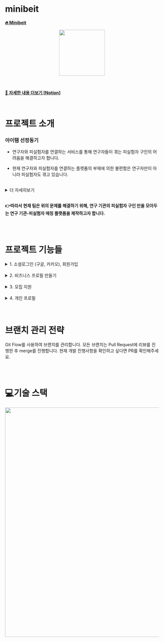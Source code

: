 # minibeit

**[:fire: Minibeit](https://minibeit.com/)**

<p align="center"><img src="https://user-images.githubusercontent.com/88070276/156918330-d0567aa9-c33f-457e-adb6-15d6ba6348ad.png" width='150'></p>

<br/>

**[📓 자세한 내용 더보기 [Notion]](https://minibeit.oopy.io/2b3aa7b3-d43d-4c64-8f6a-071b99e17a1a)**

<br/>

# 프로젝트 소개

### 아이템 선정동기

- 연구자와 피실험자를 연결하는 서비스를 통해 연구자들이 겪는 피실험자 구인의 어려움을 해결하고자 합니다.

- 현재 연구자와 피실험자를 연결하는 플랫폼의 부재에 의한 불편함은 연구자만이 아니라 피실험자도 겪고 있습니다.

<br/>
    <details>
        <summary>더 자세히보기</summary>
        <div markdown="1">
          
       1. 현재 많은 피실험자 구인 구직은 알바 구인 구직 사이트 및 폐쇄적인 성향을 지닌 학교 커뮤니티 사이트에서 이루어지고 있고 이는 연구 진행에 있어 큰 걸림돌이 되고 있습니다.  
          
       2. 실험 참여에 관심이 있어도 정보를 얻을 수 있는 마땅한 매체가 없는 현 상황에서 해당 커뮤니티 내에 참여할 수 없는 잠재적 피실험자들은 다양한 경험과 연구 참여 보상의 기회를 박탈당하고 있습니다.
  </div>
    </details>  
        <br/>

**:point_right:따라서 현재 팀은 위의 문제를 해결하기 위해, 연구 기관의 피실험자 구인 만을 모아두는 연구 기관-피실험자 매칭 플랫폼을 제작하고자 합니다.**

<br/>
<br/>

# 프로젝트 기능들
<details>
    <summary>1. 소셜로그인 (구글, 카카오), 회원가입</summary>
    <div markdown="2">
    <br/>
<img src="https://user-images.githubusercontent.com/88070276/156913641-feb6faba-5e59-4f77-bbe7-bf7bbf68f773.png" />

<br/>

```      
1. 이메일 인증  

2. 폰문자 인증
```

</div>
    </details>
    <br/>

  <details>
    <summary>2. 비즈니스 프로필 만들기</summary>
    <br/>
    <div markdown="2">
    <img src="https://user-images.githubusercontent.com/88070276/156913917-2ae445db-9ab1-474c-b942-de61ac4f9c31.png" />

<br/>

```
  1. 비즈니스 프로필 소속인원 추가(비즈니스 프로필 담당자)

  2. 비즈니스 프로필 권한양도

  3. 비즈니스 프로필 수정  
  4. 비즈니스 프로필 삭제 (모집하고 있는 게시물이 없을 때 담당자만 가능)  
  5. 생성한 모집공고, 완료된 모집공고, 후기 목록 조회 
    - 생성한 모집공고 목록에서 참여자 관리 가능, 모집 종료 가능  
    - 날짜에 따른 대기자명단에서 확정, 확정 취소, 반려 가능  
    - 확정(해당 참여자가 그 시간에 참여하는 모집이 없으면, 모집인원이 다 안찼으면,반려 시 참여자에게 메일 전송  
    - 날짜에 따른 확정자명단에서 확정취소가능  
    - 확정취소시 참여자에게 메일 전송  
    - 완료된 모집공고에서 일정종료(게시물 삭제)  
```
</div>
    </details>
  <br/>

<details>
    <summary>3. 모집 지원 </summary>
    <br/>
    <div markdown="2">
<img src="https://user-images.githubusercontent.com/88070276/156914633-e579b817-ae09-4b6f-a9b1-49c1374e0a8f.png" />

<br/>

```
1. 학교와 날짜로 모집 검색    
    - 상세필터와 실험분야로 추가적인 필터링  
2. 모집 상세 조회  
    - 날짜 변경하여 시간 확인 및 지원가능(모집인원이 다 안찼을 때만 가능)  
    - 비즈니스 프로필에 속한사람은 모집글 세부사항 수정가능  
    - 실험실 후기 목록 조회  
3. 모집글 즐겨찾기 가능(지원하면 사라짐) 
```
</div>
    </details>  
    <br/>

 <details>
    <summary>4. 개인 프로필</summary>
    <br/>
    <div markdown="2">
<img src="https://user-images.githubusercontent.com/88070276/156914888-2574d729-8444-4bd5-a9fc-340fb1896b63.png" />

<br/>

```

1. 개인정보 수정가능  
2. 확정된목록   
    - 지원하고 비즈니스프로필에서 확정한 상태  
    - 참여완료(실험 시작시간 + 걸린시간이 지금 이후여야 가능)  
    - 참여완료버튼 누르면 후기 작성가능  
    - 참여취소 (비즈니스프로필쪽으로 메일 전송)  
3. 대기중목록  
    - 참여취소가능  
4. 반려된 목록  
    - 반려된 목록 삭제  
```
</div>
    </details>
  
 <br/>
 <br/>

# 브랜치 관리 전략

Git Flow를 사용하여 브랜치를 관리합니다.
모든 브랜치는 Pull Request에 리뷰를 진행한 후 merge를 진행합니다.
현재 개발 진행사항을 확인하고 싶다면 PR를 확인해주세요.

<br/>
<br/>


# :computer:기술 스택

<img src="https://user-images.githubusercontent.com/88070276/156918202-5e5ffa91-cfb9-4d8f-9c71-389630b0833f.png" width="750"/>

